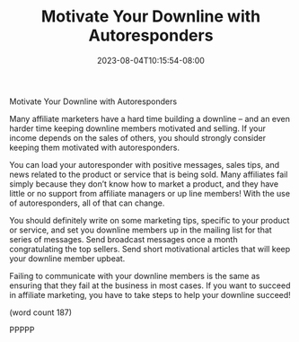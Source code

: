 ﻿---
title: "Motivate Your Downline with Autoresponders"
date: 2023-08-04T10:15:54-08:00
description: "Autoresponders Tips for Web Success"
featured_image: "/images/Autoresponders.jpg"
tags: ["Autoresponders"]
---

Motivate Your Downline with Autoresponders

Many affiliate marketers have a hard time building a 
downline – and an even harder time keeping downline 
members motivated and selling. If your income
depends on the sales of others, you should strongly 
consider keeping them motivated with 
autoresponders.

You can load your autoresponder with positive 
messages, sales tips, and news related to the 
product or service that is being sold. Many affiliates 
fail simply because they don’t know how to market a 
product, and they have little or no support from affiliate 
managers or up line members! With the use of 
autoresponders, all of that can change.

You should definitely write on some marketing tips, 
specific to your product or service, and set you 
downline members up in the mailing list for that 
series of messages. Send broadcast messages 
once a month congratulating the top sellers. Send 
short motivational articles that will keep your 
downline member upbeat. 

Failing to communicate with your downline members 
is the same as ensuring that they fail at the 
business in most cases. If you want to succeed in 
affiliate marketing, you have to take steps to help 
your downline succeed!

(word count 187)

PPPPP

